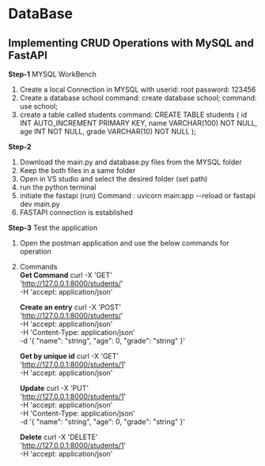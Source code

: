 # DataBase
## Implementing CRUD Operations with MySQL and FastAPI

**Step-1**
MYSQL WorkBench
1. Create a local Connection in MYSQL with
   userid: root
   password: 123456
2. Create a database school
   command: create database school;
   command: use school;
3. create a table called students
   command:
   CREATE TABLE students (
    id INT AUTO_INCREMENT PRIMARY KEY,
    name VARCHAR(100) NOT NULL,
    age INT NOT NULL,
    grade VARCHAR(10) NOT NULL
    );

**Step-2**
1. Download the main.py and database.py files from the MYSQL folder
2. Keep the both files in a same folder
3. Open in VS studio and select the desired folder (set path)
4. run the python terminal
5. initiate the fastapi (run)
   Command :
   uvicorn main:app --reload
   or
   fastapi dev main.py
6. FASTAPI connection is established

**Step-3**
Test the application
1. Open the postman application and use the below commands for operation
2. Commands  
   **Get Command**
    curl -X 'GET' \
      'http://127.0.0.1:8000/students/' \
      -H 'accept: application/json'

    **Create an entry**
    curl -X 'POST' \
      'http://127.0.0.1:8000/students/' \
      -H 'accept: application/json' \
      -H 'Content-Type: application/json' \
      -d '{
      "name": "string",
      "age": 0,
      "grade": "string"
    }'
    
    **Get by unique id**
    curl -X 'GET' \
      'http://127.0.0.1:8000/students/1' \
      -H 'accept: application/json'
    
    **Update**
    curl -X 'PUT' \
      'http://127.0.0.1:8000/students/1' \
      -H 'accept: application/json' \
      -H 'Content-Type: application/json' \
      -d '{
      "name": "string",
      "age": 0,
      "grade": "string"
    }'
    
    **Delete**
    curl -X 'DELETE' \
      'http://127.0.0.1:8000/students/1' \
      -H 'accept: application/json'























